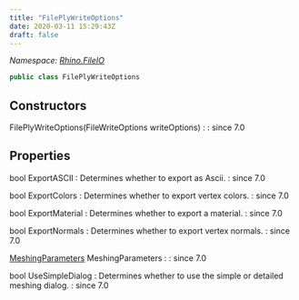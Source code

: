 ```yaml
---
title: "FilePlyWriteOptions"
date: 2020-03-11 15:29:43Z
draft: false
---
```


*Namespace: [Rhino.FileIO](../)*

```cs
public class FilePlyWriteOptions
```
## Constructors

FilePlyWriteOptions(FileWriteOptions writeOptions)
: 
: since 7.0
## Properties

bool ExportASCII
: Determines whether to export as Ascii.
: since 7.0

bool ExportColors
: Determines whether to export vertex colors.
: since 7.0

bool ExportMaterial
: Determines whether to export a material.
: since 7.0

bool ExportNormals
: Determines whether to export vertex normals.
: since 7.0

[MeshingParameters](/rhinocommon/rhino/geometry/meshingparameters/) MeshingParameters
: 
: since 7.0

bool UseSimpleDialog
: Determines whether to use the simple or detailed meshing dialog.
: since 7.0
